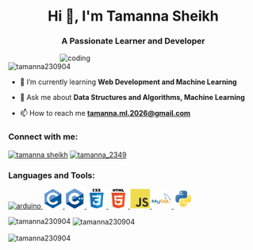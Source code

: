 <h1 align="center">Hi 👋, I'm Tamanna Sheikh</h1>
<h3 align="center">A Passionate Learner and Developer</h3>

<img src="https://miro.medium.com/v2/resize:fit:679/1*NCGC9pN10cTacXQpBq7PvA.gif" align="right" width="400" alt="coding">


<p align="left"> <img src="https://komarev.com/ghpvc/?username=tamanna230904&label=Profile%20views&color=0e75b6&style=flat" alt="tamanna230904" /> </p>

- 🌱 I’m currently learning **Web Development and Machine Learning**

- 💬 Ask me about **Data Structures and Algorithms, Machine Learning**

- 📫 How to reach me **tamanna.ml.2026@gmail.com**

<h3 align="left">Connect with me:</h3>
<p align="left">
<a href="https://www.linkedin.com/in/tamanna-sheikh-66bba2276?lipi=urn%3Ali%3Apage%3Ad_flagship3_profile_view_base_contact_details%3Bn6pv3eLRQc%2BlkQVklZKykg%3D%3D" target="blank"><img align="center" src="https://raw.githubusercontent.com/rahuldkjain/github-profile-readme-generator/master/src/images/icons/Social/linked-in-alt.svg" alt="tamanna sheikh" height="30" width="40" /></a>
<a href="https://instagram.com/tamanna_2349" target="blank"><img align="center" src="https://raw.githubusercontent.com/rahuldkjain/github-profile-readme-generator/master/src/images/icons/Social/instagram.svg" alt="tamanna_2349" height="30" width="40" /></a>
</p>

<h3 align="left">Languages and Tools:</h3>
<p align="left"> <a href="https://www.arduino.cc/" target="_blank" rel="noreferrer"> <img src="https://cdn.worldvectorlogo.com/logos/arduino-1.svg" alt="arduino" width="40" height="40"/> </a> <a href="https://www.cprogramming.com/" target="_blank" rel="noreferrer"> <img src="https://raw.githubusercontent.com/devicons/devicon/master/icons/c/c-original.svg" alt="c" width="40" height="40"/> </a> <a href="https://www.w3schools.com/cpp/" target="_blank" rel="noreferrer"> <img src="https://raw.githubusercontent.com/devicons/devicon/master/icons/cplusplus/cplusplus-original.svg" alt="cplusplus" width="40" height="40"/> </a> <a href="https://www.w3schools.com/css/" target="_blank" rel="noreferrer"> <img src="https://raw.githubusercontent.com/devicons/devicon/master/icons/css3/css3-original-wordmark.svg" alt="css3" width="40" height="40"/> </a> <a href="https://www.w3.org/html/" target="_blank" rel="noreferrer"> <img src="https://raw.githubusercontent.com/devicons/devicon/master/icons/html5/html5-original-wordmark.svg" alt="html5" width="40" height="40"/> </a> <a href="https://developer.mozilla.org/en-US/docs/Web/JavaScript" target="_blank" rel="noreferrer"> <img src="https://raw.githubusercontent.com/devicons/devicon/master/icons/javascript/javascript-original.svg" alt="javascript" width="40" height="40"/> </a> <a href="https://www.mysql.com/" target="_blank" rel="noreferrer"> <img src="https://raw.githubusercontent.com/devicons/devicon/master/icons/mysql/mysql-original-wordmark.svg" alt="mysql" width="40" height="40"/> </a> <a href="https://www.python.org" target="_blank" rel="noreferrer"> <img src="https://raw.githubusercontent.com/devicons/devicon/master/icons/python/python-original.svg" alt="python" width="40" height="40"/> </a> </p>

<p><img align="left" src="https://github-readme-stats.vercel.app/api/top-langs?username=tamanna230904&show_icons=true&locale=en&layout=compact" alt="tamanna230904" /></p>

<p>&nbsp;<img align="center" src="https://github-readme-stats.vercel.app/api?username=tamanna230904&show_icons=true&locale=en" alt="tamanna230904" /></p>

<p><img align="center" src="https://github-readme-streak-stats.herokuapp.com/?user=tamanna230904&" alt="tamanna230904" /></p>
